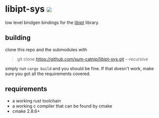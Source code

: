 # libipt-sys [![](https://img.shields.io/crates/v/libipt-sys.svg)](https://crates.io/crates/libipt-sys)
low level bindgen bindings for the [libipt](https://github.com/intel/libipt) library.

## building

clone this repo and the submodules with
> git clone https://github.com/sum-catnip/libipt-sys.git --recursive

simply run `cargo build` and you should be fine.
If that doesn't work, make sure you got all the requirements covered.

## requirements

- a working rust toolchain
- a working c compiler that can be found by cmake
- cmake 2.8.6+
